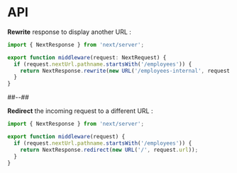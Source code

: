 <!-- .slide: class="two-column with-code " -->

# API

**Rewrite** response to display another URL :

```js
import { NextResponse } from 'next/server';

export function middleware(request: NextRequest) {
  if (request.nextUrl.pathname.startsWith('/employees')) {
    return NextResponse.rewrite(new URL('/employees-internal', request.url));
  }
}
```

##--##

**Redirect** the incoming request to a different URL :

```js
import { NextResponse } from 'next/server';

export function middleware(request) {
  if (request.nextUrl.pathname.startsWith('/employees')) {
    return NextResponse.redirect(new URL('/', request.url));
  }
}
```
